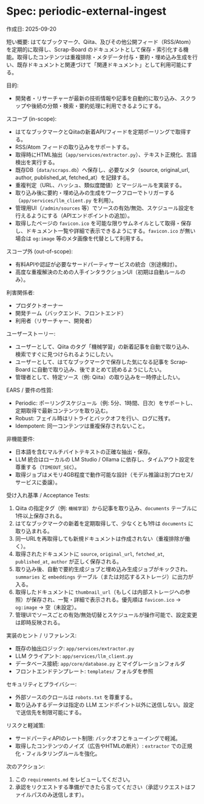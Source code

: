 # Spec: periodic-external-ingest

作成日: 2025-09-20

短い概要:
はてなブックマーク、Qiita、及びその他公開フィード（RSS/Atom）を定期的に取得し、Scrap-Board のドキュメントとして保存・索引化する機能。取得したコンテンツは重複排除・メタデータ付与・要約・埋め込み生成を行い、既存ドキュメントと関連づけて「関連ドキュメント」として利用可能にする。

目的:
- 開発者・リサーチャーが最新の技術情報や記事を自動的に取り込み、スクラップや後続の分類・検索・要約処理に利用できるようにする。

スコープ (in-scope):
- はてなブックマークとQiitaの新着API/フィードを定期ポーリングで取得する。
- RSS/Atom フィードの取り込みをサポートする。
- 取得時にHTML抽出（`app/services/extractor.py`）、テキスト正規化、言語検出を実行する。
- 既存DB（`data/scraps.db`）へ保存し、必要なメタ（source, original_url, author, published_at, fetched_at）を記録する。
- 重複判定（URL、ハッシュ、類似度閾値）とマージルールを実装する。
- 取り込み後に要約・埋め込みの生成をワークフローでトリガーする（`app/services/llm_client.py` を利用）。
- 管理用UI（`/admin/sources` 等）でソースの有効/無効、スケジュール設定を行えるようにする（APIエンドポイントの追加）。
- 取得したページの `favicon.ico` を可能な限りサムネイルとして取得・保存し、ドキュメント一覧や詳細で表示できるようにする。`favicon.ico` が無い場合は `og:image` 等のメタ画像を代替として利用する。

スコープ外 (out-of-scope):
- 有料APIや認証が必要なサードパーティサービスの統合（別途検討）。
- 高度な重複解決のための人手インタラクションUI（初期は自動ルールのみ）。

利害関係者:
- プロダクトオーナー
- 開発チーム（バックエンド、フロントエンド）
- 利用者（リサーチャー、開発者）

ユーザーストーリー:
- ユーザーとして、Qiita のタグ「機械学習」の新着記事を自動で取り込み、検索ですぐに見つけられるようにしたい。
- ユーザーとして、はてなブックマークで保存した気になる記事を Scrap-Board に自動で取り込み、後でまとめて読めるようにしたい。
- 管理者として、特定ソース（例: Qiita）の取り込みを一時停止したい。

EARS / 要件の性質:
- Periodic: ポーリングスケジュール（例: 5分、1時間、日次）をサポートし、定期取得で最新コンテンツを取り込む。
- Robust: フェイル時はリトライとバックオフを行い、ログに残す。
- Idempotent: 同一コンテンツは重複保存されないこと。

非機能要件:
- 日本語を含むマルチバイトテキストの正確な抽出・保存。
- LLM 統合はローカルの LM Studio / Ollama に依存し、タイムアウト設定を尊重する（`TIMEOUT_SEC`）。
- 取得ジョブはメモリ4GB程度で動作可能な設計（モデル推論は別プロセス/サービスに委譲）。

受け入れ基準 / Acceptance Tests:
1. Qiita の指定タグ（例: `機械学習`）から記事を取り込み、`documents` テーブルに1件以上保存される。
2. はてなブックマークの新着を定期取得して、少なくとも1件は `documents` に取り込まれる。
3. 同一URLを再取得しても新規ドキュメントは作成されない（重複排除が働く）。
4. 取得されたドキュメントに `source`, `original_url`, `fetched_at`, `published_at`, `author` が正しく保存される。
5. 取り込み後、自動で要約生成ジョブと埋め込み生成ジョブがキックされ、`summaries` と `embeddings` テーブル（または対応するストレージ）に出力が入る。
7. 取得したドキュメントに `thumbnail_url`（もしくは内部ストレージへの参照）が保存され、一覧・詳細で表示される。優先順は `favicon.ico` → `og:image` → 空（未設定）。
6. 管理UIでソースごとの有効/無効切替とスケジュールが操作可能で、設定変更は即時反映される。

実装のヒント / リファレンス:
- 既存の抽出ロジック: `app/services/extractor.py`
- LLM クライアント: `app/services/llm_client.py`
- データベース接続: `app/core/database.py` とマイグレーションフォルダ
- フロントエンドテンプレート: `templates/` フォルダを参照

セキュリティとプライバシー:
- 外部ソースのクロールは `robots.txt` を尊重する。
- 取り込みするデータは指定の LLM エンドポイント以外に送信しない。設定で送信先を制限可能にする。

リスクと軽減策:
- サードパーティAPIのレート制限: バックオフとキューイングで軽減。
- 取得したコンテンツのノイズ（広告やHTMLの断片）: `extractor` での正規化・フィルタリングルールを強化。

次のアクション:
1. この `requirements.md` をレビューしてください。
2. 承認をリクエストする準備ができたら言ってください（承認リクエストはファイルパスのみ送信します）。
